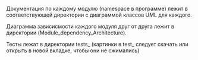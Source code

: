 Документация по каждому модулю (namespace в программе) лежит в соответствующей директории с диаграммой классов UML для каждого.

Диаграмма зависисмости каждого модуля друг от друга лежит в директории (Module_dependency_Architecture).

Тесты лежат в директории tests_ (картинки в test_ следует скачать или открыть в новой вкладке, чтобы они не сжимались)
